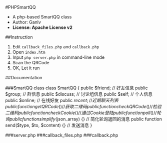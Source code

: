 #PHPSmartQQ
* A php-based SmartQQ class
* Author: Ganlv
* **License: Apache License v2**

##Instruction
1. Edit `callback_files.php` and `callback.php`
2. Open `index.htm`
3. Input `php server.php` in command-line mode
4. Scan the QRCode
5. OK, Let it run

##Documentation

###SmartQQ class
    class SmartQQ {
        public $friend;   // 好友信息 
        public $group;    // 群信息
        public $discuss;  // 讨论组信息
        public $self;     // 个人信息
        public $online;   // 在线好友
        public $recent;   // 近期聊天列表
        public function getQRCode() {}   // 获取二维码
        public function checkQRCode() {} // 检验二维码
        public function checkCookie() {} // 通过Cookie登陆
        public function poll() {}        // 轮询
        public function simplify($json_array) {}      // 简化轮询返回的消息
        public function send($type, $to, $content) {} // 发送消息
    }

###server.php
###callback_files.php
###callback.php